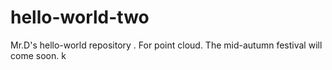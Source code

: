 # hello-world-two
Mr.D's hello-world  repository . For point cloud.
The mid-autumn festival will come soon.
k
